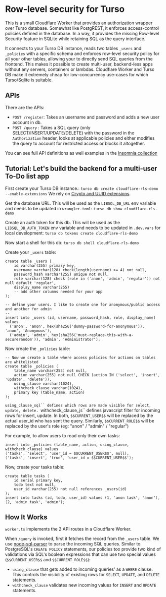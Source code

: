 # Row-level security for Turso

This is a small Cloudflare Worker that provides an authorization wrapper over Turso database. Somewhat like PostgREST, it enforces access-control policies defined in the database. In a way, it provides the missing Row-level Security feature in SQLite while retaining SQL as the query interface.

It connects to your Turso DB instance, reads two tables `_users` and `_policies` with a specific schema and enforces row-level security policy for all your other tables, allowing your to directly send SQL queries from the frontend. This makes it possible to create multi-user, backend-less apps without any servers, containers or lambdas. Cloudflare Worker and Turso DB make it extremely cheap for low-concurrency use-cases for which Turso/Sqlite is suitable.

## APIs

There are the APIs:

- `POST /register`: Takes an username and password and adds a new user account in db.
- `POST /query`   : Takes a SQL query (only SELECT/INSERT/UPDATE/DELETE) with the password in the `Authorization` header, looks at applicable policies and either modifies the query to account for restricted access or blocks it altogether.

You can see full API definitions as well examples in the [Insomnia collection](/apis_insomnia.json)

## Tutorial: Let's build the backend for a multi-user To-Do list app

First create your Turso DB instance.:
`turso db create cloudflare-rls-demo --enable-extensions`
We rely on [Crypto and UUID extensions](https://docs.turso.tech/reference/extensions).

Get the database URL. This will be used as the `LIBSQL_DB_URL` env variable and needs to be updated in `wrangler.toml`:
`turso db show cloudflare-rls-demo`

Create an auth token for this db. This will be used as the `LIBSQL_DB_AUTH_TOKEN` env variable and needs to be updated in `.dev.vars` for local development:
`turso db tokens create cloudflare-rls-demo`

Now start a shell for this db:
`turso db shell cloudflare-rls-demo`

Create your `_users` table:

```
create table _users (
    id varchar(255) primary key,
    username varchar(128) check(length(username) >= 4) not null,
    password_hash varchar(255) unique not null,
    role varchar(128) check (role in ('anon', 'admin', 'regular')) not null default 'regular',
    display_name varchar(255)
    -- add other columns needed for your app
);

-- define your users. I like to create one for anonymous/public access and another for admin
-- 
insert into _users (id, username, password_hash, role, display_name) values 
  ('anon', 'anon', hex(sha256('dummy-password-for-anonymous')), 'anon', 'Anonymous'),
  ('admin', 'admin', hex(sha256('must-replace-this-with-a-securerandom')), 'admin', 'Administrator');

```

Now create the `_policies` table:

```
-- Now we create a table where access policies for actions on tables are whitelisted
create table _policies (
    table_name varchar(255) not null,
    action varchar(255) not null CHECK (action IN ('select', 'insert', 'update', 'delete')),
    using_clause varchar(1024),
    withcheck_clause varchar(1024),
    primary key (table_name, action)
);
```

`using_clause_sql`` defines which rows are made visible for select, update, delete.
`withcheck_clause_js`` defines javascript filter for incoming rows for insert, update.
In both, `$$CURRENT_USER$$` will be replaced by the actual user_id who has sent the query. Similarly, `$$CURRENT_ROLE$$` will be replaced by the user's role (eg: "anon" / "admin" / "regular")

For example, to allow users to read only their own tasks:
```
insert into _policies (table_name, action, using_clause, withcheck_clause) values 
('tasks', 'select', 'user_id = $$CURRENT_USER$$', null),
('tasks', 'insert', 'true', 'user_id = $$CURRENT_USER$$');
```

Now, create your tasks table:
```
create table tasks (
    id serial primary key,
    todo text not null, 
    user_id varchar(255) not null references _users(id)
);
insert into tasks (id, todo, user_id) values (1, 'anon task', 'anon'), (2, 'admin task', 'admin');
```

## How It Works

`worker.ts` implements the 2 API routes in a Cloudflare Worker. 

When `/query` is invoked, first it fetches the record from the `_users` table. We use [node-sql-parser](https://github.com/taozhi8833998/node-sql-parser) to parse the incoming SQL queries. Similar to PostgreSQL's `CREATE POLICY` statements, our policies too provide two kind of validations via SQL's boolean expressions that can use two special values (`$$CURRENT_USER$$` and `$$CURRENT_ROLE$$`): 

- `using_clause` that gets added to incoming queries' as a `WHERE` clause. This controls the visibility of existing rows for `SELECT`, `UPDATE`, and `DELETE` statements.
- `withcheck_clause` validates new incoming values for `INSERT` and `UPDATE` statements.
